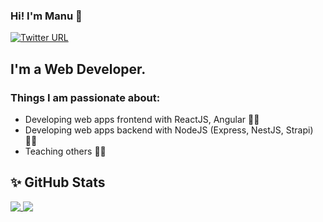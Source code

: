 ### Hi! I'm Manu 👋
[![Twitter URL](https://img.shields.io/twitter/url/https/twitter.com/bukotsunikki.svg?style=social&label=Follow%20%40manujsdev)](https://twitter.com/manujsdev)
## I'm a Web Developer.
### Things I am passionate about:
- Developing web apps frontend with ReactJS, Angular 👨‍💻
- Developing web apps backend with NodeJS (Express, NestJS, Strapi) 👨‍💻
- Teaching others 👨‍🏫

## ✨ GitHub Stats

<a href="https://github.com/manu2manu">
  <img align="top" src="https://github-readme-stats.vercel.app/api?username=manu2manu&hide_rank=false&show_icons=true&line_height=27&count_private=true&theme=react" />
</a>
<a href="https://github.com/manu2manu">
  <img align="top" src="https://github-readme-stats.vercel.app/api/top-langs/?username=manu2manu&hide=tex,html,css&count_private=true&theme=react" />
</a>


<!--
**manu2manu/manu2manu** is a ✨ _special_ ✨ repository because its `README.md` (this file) appears on your GitHub profile.

Here are some ideas to get you started:

- 🔭 I’m currently working on ...
- 🌱 I’m currently learning ...
- 👯 I’m looking to collaborate on ...
- 🤔 I’m looking for help with ...
- 💬 Ask me about ...
- 📫 How to reach me: ...
- 😄 Pronouns: ...
- ⚡ Fun fact: ...
-->

